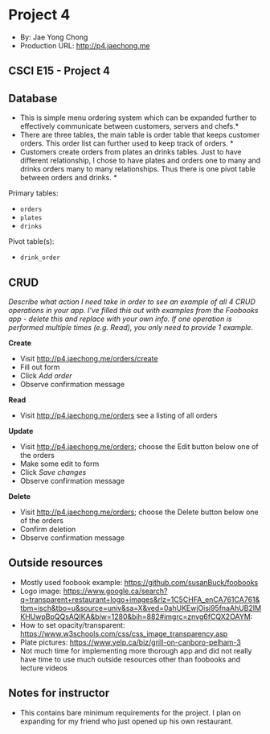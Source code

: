 # Project 4
+ By: Jae Yong Chong
+ Production URL: <http://p4.jaechong.me>

## CSCI E15 - Project 4
## Database
* This is simple menu ordering system which can be expanded further to effectively communicate between customers, servers and chefs.*
* There are three tables, the main table is order table that keeps customer orders.  This order list can further used to keep track of orders. *
* Customers create orders from plates an drinks tables.  Just to have different relationship, I chose to have plates and orders one to many and drinks orders many to many relationships.  Thus there is one pivot table between orders and drinks. *

Primary tables:
  + `orders`
  + `plates`
  + `drinks`
  
Pivot table(s):
  + `drink_order`

## CRUD
*Describe what action I need take in order to see an example of all 4 CRUD operations in your app. I've filled this out with examples from the Foobooks app - delete this and replace with your own info. If one operation is performed multiple times (e.g. Read), you only need to provide 1 example.*

__Create__
  + Visit <http://p4.jaechong.me/orders/create>
  + Fill out form
  + Click *Add order*
  + Observe confirmation message
  
__Read__
  + Visit <http://p4.jaechong.me/orders> see a listing of all orders
  
__Update__
  + Visit <http://p4.jaechong.me/orders>; choose the Edit button below one of the orders
  + Make some edit to form
  + Click *Save changes*
  + Observe confirmation message
  
__Delete__
  + Visit <http://p4.jaechong.me/orders>; choose the Delete button below one of the orders
  + Confirm deletion
  + Observe confirmation message

## Outside resources
 + Mostly used foobook example: https://github.com/susanBuck/foobooks
 + Logo image: https://www.google.ca/search?q=transparent+restaurant+logo+images&rlz=1C5CHFA_enCA761CA761&tbm=isch&tbo=u&source=univ&sa=X&ved=0ahUKEwjOisi95fnaAhUB2IMKHUwpBpQQsAQIKA&biw=1280&bih=882#imgrc=znvg6fCQX2OAYM:
 + How to set opacity/transparent: https://www.w3schools.com/css/css_image_transparency.asp
 + Plate pictures: https://www.yelp.ca/biz/grill-on-canboro-pelham-3
 + Not much time for implementing more thorough app and did not really have time to use much outside resources other than foobooks and lecture videos

## Notes for instructor
 + This contains bare minimum requirements for the project.  I plan on expanding for my friend who just opened up his own restaurant.
